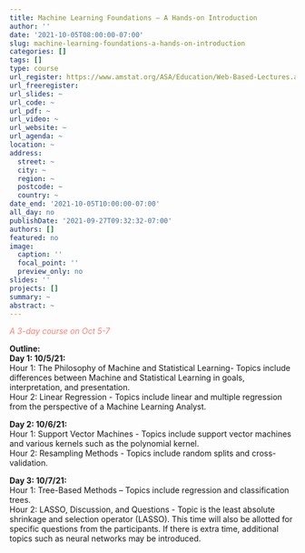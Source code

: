 ```yaml
---
title: Machine Learning Foundations – A Hands-on Introduction
author: ''
date: '2021-10-05T08:00:00-07:00'
slug: machine-learning-foundations-a-hands-on-introduction
categories: []
tags: []
type: course
url_register: https://www.amstat.org/ASA/Education/Web-Based-Lectures.aspx#MLFAHI
url_freeregister: 
url_slides: ~
url_code: ~
url_pdf: ~
url_video: ~
url_website: ~
url_agenda: ~
location: ~
address:
  street: ~
  city: ~
  region: ~
  postcode: ~
  country: ~
date_end: '2021-10-05T10:00:00-07:00'
all_day: no
publishDate: '2021-09-27T09:32:32-07:00'
authors: []
featured: no
image:
  caption: ''
  focal_point: ''
  preview_only: no
slides: ''
projects: []
summary: ~
abstract: ~
---
```

<span style="color: salmon;"> *A 3-day course on Oct 5-7* </span>
<!--more-->
**Outline:**  
**Day 1: 10/5/21:**     
Hour 1: The Philosophy of Machine and Statistical Learning- Topics include differences between Machine and Statistical Learning in goals, interpretation, and presentation.  
Hour 2: Linear Regression - Topics include linear and multiple regression from the perspective of a Machine Learning Analyst.  

**Day 2: 10/6/21:**  
Hour 1: Support Vector Machines - Topics include support vector machines and various kernels such as the polynomial kernel.  
Hour 2: Resampling Methods - Topics include random splits and cross-validation.  

**Day 3: 10/7/21:**   
Hour 1: Tree-Based Methods – Topics include regression and classification trees.  
Hour 2: LASSO, Discussion, and Questions - Topic is the least absolute shrinkage and selection operator (LASSO). This time will also be allotted for specific questions from the participants. If there is extra time, additional topics such as neural networks may be introduced.  